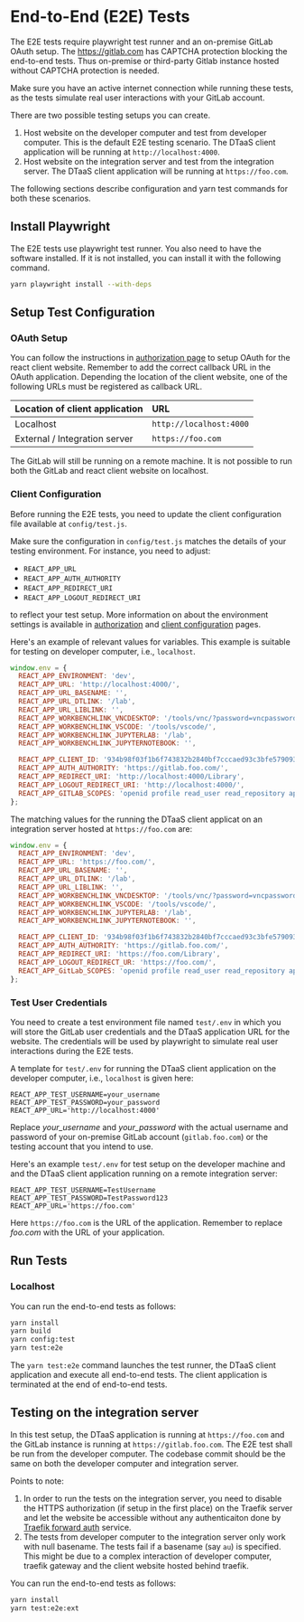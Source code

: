 # End-to-End (E2E) Tests

The E2E tests require playwright test runner and an on-premise GitLab OAuth setup.
The <https://gitlab.com> has CAPTCHA protection blocking the end-to-end tests.
Thus on-premise or third-party Gitlab instance hosted without CAPTCHA protection
is needed.

Make sure you have an active internet connection while running these tests,
as the tests simulate real user interactions with your GitLab account.

There are two possible testing setups you can create.

1. Host website on the developer computer and test from developer computer.
   This is the default E2E testing scenario.
   The DTaaS client application will be running at `http://localhost:4000`.
1. Host website on the integration server and test from the integration server.
   The DTaaS client application will be running at `https://foo.com`.

The following sections describe configuration and yarn test commands for
both these scenarios.

## Install Playwright

The E2E tests use playwright test runner. You also need to have the software
installed. If it is not installed, you can install it with the following command.

```bash
yarn playwright install --with-deps
```

## Setup Test Configuration

### OAuth Setup

You can follow the instructions in
[authorization page](../../docs/admin/client/auth.md) to setup OAuth for
the react client website.
Remember to add the correct callback URL in the OAuth
application. Depending the location of the client website,
one of the following URLs must be registered as callback URL.

| Location of client application | URL |
|:---|:---|
| Localhost | `http://localhost:4000` |
| External / Integration server | `https://foo.com` |

The GitLab will still be running on a remote machine.
It is not possible to run both the GitLab and react client website on localhost.

### Client Configuration

Before running the E2E tests, you need to update
the client configuration file available at `config/test.js`.

Make sure the configuration in `config/test.js` matches
the details of your testing environment. For instance, you need to adjust:

* `REACT_APP_URL`
* `REACT_APP_AUTH_AUTHORITY`
* `REACT_APP_REDIRECT_URI`
* `REACT_APP_LOGOUT_REDIRECT_URI`

to reflect your test setup. More information on about the environment settings is
available in [authorization](../../docs/admin/client/auth.md) and
[client configuration](../../docs/admin/client/config.md) pages.

Here's an example of relevant values for variables. This example is suitable for
testing on developer computer, i.e., `localhost`.

```js
window.env = {
  REACT_APP_ENVIRONMENT: 'dev',
  REACT_APP_URL: 'http://localhost:4000/',
  REACT_APP_URL_BASENAME: '',
  REACT_APP_URL_DTLINK: '/lab',
  REACT_APP_URL_LIBLINK: '',
  REACT_APP_WORKBENCHLINK_VNCDESKTOP: '/tools/vnc/?password=vncpassword',
  REACT_APP_WORKBENCHLINK_VSCODE: '/tools/vscode/',
  REACT_APP_WORKBENCHLINK_JUPYTERLAB: '/lab',
  REACT_APP_WORKBENCHLINK_JUPYTERNOTEBOOK: '',

  REACT_APP_CLIENT_ID: '934b98f03f1b6f743832b2840bf7cccaed93c3bfe579093dd0942a433691ccc0',
  REACT_APP_AUTH_AUTHORITY: 'https://gitlab.foo.com/',
  REACT_APP_REDIRECT_URI: 'http://localhost:4000/Library',
  REACT_APP_LOGOUT_REDIRECT_URI: 'http://localhost:4000/',
  REACT_APP_GITLAB_SCOPES: 'openid profile read_user read_repository api',
};
```

The matching values for the running the DTaaS client applicat on an integration
server hosted at `https://foo.com` are:

```js
window.env = {
  REACT_APP_ENVIRONMENT: 'dev',
  REACT_APP_URL: 'https://foo.com/',
  REACT_APP_URL_BASENAME: '',
  REACT_APP_URL_DTLINK: '/lab',
  REACT_APP_URL_LIBLINK: '',
  REACT_APP_WORKBENCHLINK_VNCDESKTOP: '/tools/vnc/?password=vncpassword',
  REACT_APP_WORKBENCHLINK_VSCODE: '/tools/vscode/',
  REACT_APP_WORKBENCHLINK_JUPYTERLAB: '/lab',
  REACT_APP_WORKBENCHLINK_JUPYTERNOTEBOOK: '',

  REACT_APP_CLIENT_ID: '934b98f03f1b6f743832b2840bf7cccaed93c3bfe579093dd0942a433691ccc0',
  REACT_APP_AUTH_AUTHORITY: 'https://gitlab.foo.com/',
  REACT_APP_REDIRECT_URI: 'https://foo.com/Library',
  REACT_APP_LOGOUT_REDIRECT_UR: 'https://foo.com/',
  REACT_APP_GitLab_SCOPES: 'openid profile read_user read_repository api',
};
```

### Test User Credentials

You need to create a test environment file named `test/.env`
in which you will store the GitLab user credentials and
the DTaaS application URL for the website. The credentials will be
used by playwright to simulate real user interactions during the E2E tests.

A template for `test/.env` for running the DTaaS client application
on the developer computer, i.e., `localhost` is given here:

```env
REACT_APP_TEST_USERNAME=your_username
REACT_APP_TEST_PASSWORD=your_password
REACT_APP_URL='http://localhost:4000'
```

Replace _your_username_ and _your_password_ with the actual username and password
of your on-premise GitLab account (`gitlab.foo.com`) or the testing account that
you intend to use.

Here's an example `test/.env` for test setup on the developer machine and
and the DTaaS client application running on a remote integration server:

```env
REACT_APP_TEST_USERNAME=TestUsername
REACT_APP_TEST_PASSWORD=TestPassword123
REACT_APP_URL='https://foo.com'
```

Here `https://foo.com` is the URL of the application.
Remember to replace _foo.com_ with the URL of your application.

## Run Tests

### Localhost

You can run the end-to-end tests as follows:

```bash
yarn install
yarn build
yarn config:test
yarn test:e2e
```

The `yarn test:e2e` command launches the test runner, the DTaaS client application
and execute all end-to-end tests.
The client application is terminated at the end of end-to-end tests.

## Testing on the integration server

In this test setup, the DTaaS application is running at `https://foo.com` and
the GitLab instance is running at `https://gitlab.foo.com`. The E2E test shall
be run from the developer computer. The codebase commit should be the same on
both the developer computer and integration server.

Points to note:

1. In order to run the tests on the integration server, you need to disable the
   HTTPS authorization (if setup in the first place) on the Traefik server and
   let the website be accessible without any authenticaiton done by
   [Traefik forward auth](../../docs/admin/servers/auth.md) service.
1. The tests from developer computer to the integration server only
   work with null basename. The tests fail if a basename (say `au`) is specified.
   This might be due to a complex interaction of developer computer, traefik
   gateway and the client website hosted behind traefik.

You can run the end-to-end tests as follows:

```bash
yarn install
yarn test:e2e:ext
```
